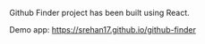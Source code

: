 Github Finder project has been built using React.

Demo app: https://srehan17.github.io/github-finder
